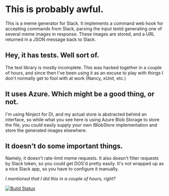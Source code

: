 # This is probably awful.
This is a meme generator for Slack. It implements a command web hook for accepting commands from Slack, parsing the input textd generating one of several meme images in response. These images are stored, and a URL returned in a JSON message back to Slack.

## Hey, it has tests. Well sort of.
The test library is mostly incomplete. This was hacked together in a couple of hours, and since then I've been using it as an excuse to play with things I don't normally get to fool with at work (Nancy, xUnit, etc.)

## It uses Azure. Which might be a good thing, or not.
I'm using Ninject for DI, and my actual store is abstracted behind an interface, so while what you see here is using Azure Blob Storage to store the file, you could easily supply your own IBlobStore implementation and store the generated images elsewhere.

## It doesn't do some important things.
Namely, it doesn't rate-limit meme requests. It also doesn't filter requests by Slack token, so you could get DOS'd pretty easily. It's not wrapped up as a nice Slack app, so you have to configure it manually.

*I mentioned that I did this in a couple of hours, right?*

[![Build Status](https://travis-ci.org/brporter/slackmeme.svg)](https://travis-ci.org/brporter/slackmeme)
